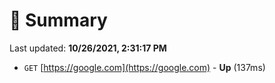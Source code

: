 # 📖 Summary
Last updated: **10/26/2021, 2:31:17 PM**

- `GET` [https://google.com](https://google.com) - **Up** (137ms)

